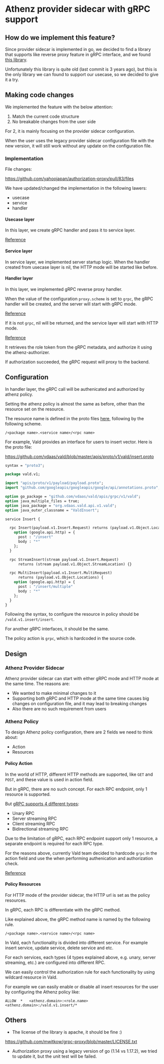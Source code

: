 # Athenz provider sidecar with gRPC support

## How do we implement this feature?

Since provider sidecar is implemented in go, we decided to find a library that supports like reverse proxy feature in gRPC interface, and we found [this library](https://github.com/mwitkow/grpc-proxy).

Unfortunately this library is quite old (last commit is 3 years ago), but this is the only library we can found to support our usecase, so we decided to give it a try.

## Making code changes

We implemented the feature with the below attention:

1. Match the current code structure
2. No breakable changes from the user side

For 2, it is mainly focusing on the provider sidecar configuration.

When the user uses the legacy provider sidecar configuration file with the new version, it will still work without any update on the configuration file.

### Implementation

File changes:

https://github.com/yahoojapan/authorization-proxy/pull/83/files

We have updated/changed the implementation in the following lawers:

- usecase
- service
- handler

#### Usecase layer

In this layer, we create gRPC handler and pass it to service layer.

[Reference](https://github.com/yahoojapan/authorization-proxy/blob/1e14186eb1dd959e246a18be98c92d40a677a56e/usecase/authz_proxyd.go#L71-L84)

#### Service layer

In service layer, we implemented server startup logic. When the handler created from usecase layer is nil, the HTTP mode will be started like before.

#### Handler layer

In this layer, we implemented gRPC reverse proxy handler.

When the value of the configuration `proxy.scheme` is set to `grpc`, the gRPC handler will be created, and the server will start with gRPC mode.

[Reference](https://github.com/yahoojapan/authorization-proxy/blob/1e14186eb1dd959e246a18be98c92d40a677a56e/config/config.go#L133)

If it is not `grpc`, nil will be returned, and the service layer will start with HTTP mode.

[Reference](https://github.com/yahoojapan/authorization-proxy/blob/1e14186eb1dd959e246a18be98c92d40a677a56e/handler/grpc.go)

It retrieves the role token from the gRPC metadata, and authorize it using the athenz-authorizer.

If authorization succeeded, the gRPC request will proxy to the backend.

## Configuration

In handler layer, the gRPC call will be authenicated and authorized by athenz policy.

Setting the athenz policy is almost the same as before, other than the resource set on the resource.

The resource name is defined in the proto files [here](https://github.com/vdaas/vald/tree/master/apis/proto/v1/vald), following by the following scheme.

`/<package name>.<service name>/<rpc name>`

For example, Vald provides an interface for users to insert vector. Here is the proto file:

https://github.com/vdaas/vald/blob/master/apis/proto/v1/vald/insert.proto

```proto
syntax = "proto3";

package vald.v1;

import "apis/proto/v1/payload/payload.proto";
import "github.com/googleapis/googleapis/google/api/annotations.proto";

option go_package = "github.com/vdaas/vald/apis/grpc/v1/vald";
option java_multiple_files = true;
option java_package = "org.vdaas.vald.api.v1.vald";
option java_outer_classname = "ValdInsert";

service Insert {

  rpc Insert(payload.v1.Insert.Request) returns (payload.v1.Object.Location) {
    option (google.api.http) = {
      post : "/insert"
      body : "*"
    };
  }

  rpc StreamInsert(stream payload.v1.Insert.Request)
      returns (stream payload.v1.Object.StreamLocation) {}

  rpc MultiInsert(payload.v1.Insert.MultiRequest)
      returns (payload.v1.Object.Locations) {
    option (google.api.http) = {
      post : "/insert/multiple"
      body : "*"
    };
  }
}
```

Following the syntax, to configure the resource in policy should be `/vald.v1.insert/insert`.

For another gRPC interfaces, it should be the same.

The policy action is `grpc`, which is hardcoded in the source code.

## Design

### Athenz Provider Sidecar

Athenz provider sidecar can start with either gRPC mode and HTTP mode at the same time. The reasons are:

- We wanted to make minimal changes to it
- Supporting both gRPC and HTTP mode at the same time causes big changes on configuration file, and it may lead to breaking changes
- Also there are no such requirement from users

### Athenz Policy

To design Athenz policy configuration, there are 2 fields we need to think about:

- Action
- Resources

#### Policy Action

In the world of HTTP, different HTTP methods are supported, like `GET` and `POST`, and these value is used in action field.

But in gRPC, there are no such concept.
For each RPC endpoint, only 1 resource is supported.

But [gRPC supports 4 different types](https://grpc.io/docs/what-is-grpc/core-concepts/#rpc-life-cycle):

- Unary RPC
- Server streaming RPC
- Client streaming RPC
- Bidirectional streaming RPC

Due to the limitation of gRPC, each RPC endpoint support only 1 resource, a separate endpoint is required for each RPC type.

For the reasons above, currently Vald team decided to hardcode `grpc` in the action field and use the when performing authenication and authorization check.

[Reference](https://github.com/yahoojapan/authorization-proxy/blob/1e14186eb1dd959e246a18be98c92d40a677a56e/handler/grpc.go#L67)

#### Policy Resources

For HTTP mode of the provider sidecar, the HTTP url is set as the policy resources.

In gRPC, each RPC is differentiate with the gRPC method.

Like explained above, the gRPC method name is named by the following rule.

`/<package name>.<service name>/<rpc name>`

In Vald, each functionality is divided into different service. For example insert service, update service, delete service and etc.

For each services, each types (4 types explained above, e.g. unary, server streaming, etc.) are configured into different RPC.

We can easily control the authorization rule for each functionality by using wildcard resource in Vald.

For example we can easily enable or disable all insert resources for the user by configuring the Athenz policy like:

`ALLOW	*	<athenz.domain>:<role.name>	<athenz.domain>:/vald.v1.insert/*`

## Others

- The license of the library is apache, it should be fine :)

https://github.com/mwitkow/grpc-proxy/blob/master/LICENSE.txt

- Authorization proxy using a legacy version of go (1.14 vs 1.17.2), we tried to update it, but the unit test will be failed.
